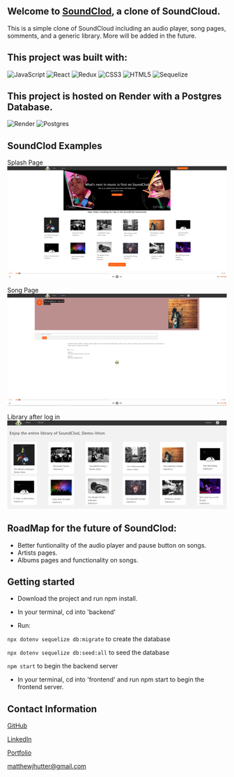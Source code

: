 
## Welcome to [SoundClod](https://sound-clod.onrender.com/), a clone of SoundCloud.

This is a simple clone of SoundCloud including an audio player, song pages, somments, and a generic library. More will be added in the future.

## This project was built with:
![JavaScript](https://img.shields.io/badge/javascript-%23323330.svg?style=for-the-badge&logo=javascript&logoColor=%23F7DF1E)
![React](https://img.shields.io/badge/react-%2320232a.svg?style=for-the-badge&logo=react&logoColor=%2361DAFB)
![Redux](https://img.shields.io/badge/redux-%23593d88.svg?style=for-the-badge&logo=redux&logoColor=white)
![CSS3](https://img.shields.io/badge/css3-%231572B6.svg?style=for-the-badge&logo=css3&logoColor=white)
![HTML5](https://img.shields.io/badge/html5-%23E34F26.svg?style=for-the-badge&logo=html5&logoColor=white)
![Sequelize](https://img.shields.io/badge/Sequelize-52B0E7?style=for-the-badge&logo=Sequelize&logoColor=white)


## This project is hosted on Render with a Postgres Database.
![Render](https://img.shields.io/badge/Render-%46E3B7.svg?style=for-the-badge&logo=render&logoColor=white)
![Postgres](https://img.shields.io/badge/postgres-%23316192.svg?style=for-the-badge&logo=postgresql&logoColor=white)

## SoundClod Examples
Splash Page
![SoundClod-splash-page](./Readme-Assets/SoundClodSplash.png)

Song Page
![SoundClod-song-page](./Readme-Assets/SoundClodSongPage.png)

Library after log in
![SoundClod-Logged-in-Library](./Readme-Assets/loggedInLibrary.png)

## RoadMap for the future of SoundClod:
- Better funtionality of the audio player and pause button on songs.
- Artists pages.
- Albums pages and functionality on songs.

## Getting started
- Download the project and run npm install.
- In your terminal, cd into 'backend'

- Run:

```npx dotenv sequelize db:migrate``` to create the database

```npx dotenv sequelize db:seed:all``` to seed the database

```npm start``` to begin the backend server
- In your terminal, cd into 'frontend' and run npm start to begin the frontend server.

## Contact Information
[GitHub](http://github.com/Sparky338)

[LinkedIn](https://www.linkedin.com/in/matt-hutter-2a6620173)

[Portfolio](https://sparky338.github.io/)

[matthewjhutter@gmail.com](mailto:matthewjhutter@gmail.com)
